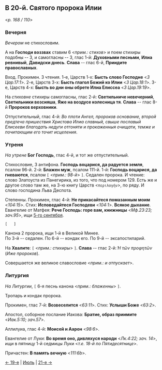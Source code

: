 
## В 20-й. Святого пророка Илии

<*p. 168 / 110*>

### Вечерня

*Вечером* не стихословим. 

А на **Господи воззвах** ставим 6 <*прим.: стихов*> и поем стихиры подобны -- 3, 
и самогласны -- 3, глас 1-й: **Духовными песньми**, **Илиа ревнивый**, **Давидски днесь**. 
**Слава** -- глас 6-й, **Приидите православных**.  

Вход. Прокимен. 3 чтения. 
1-е, Царств 1-х: **Бысть слово Господне** <*3 Цар.17:1*>. 
2-е, Царств 3-х: **Бысть глагол Божий ко Илии** <*3 Цар.18:1*>. 
3-е, Царств 4-х: **Бысть во дни оны обрете Илиа Елиссеа** <*3 Цар.19:19*>. 

На *стиховне* стихиры самогласны, глас 2-й: **Светильниче невечерний**, 
**Светильники возсияша**, 
**Яже на воздусе колесница тя**. 
**Слава** -- глас 8-й **Пророков верховники**.      

Отпустительный, глас 4-й: *Во плоти Ангел, пророков основание, второй предтеча пришествия Христова Илиа 
славный, свыше пославый Елисееви благодать недуги отгоняти и прокаженныя очищати, темже и почитающим его 
точит исцеления*. 

### Утреня

*На утрене* **Бог Господь**, глас 4-й, и тот же отпустительный. 

Стихословие, 3 антифона. 
**Господь воцарися, да радуется земля**, псалом 96-й. 
2-й: **Блажен муж**, псалом 111-й. 
1-й: **Господь воцарися, да гневаются**, псалом `[` <*прим.: 98-й*> `]`. 
Седален пророка. И чтение: слово Златоуста из Панегирика, из того, что под номером 129. 
Есть же и другое слово там же, на 3-ю книгу Царств <`περιλογήν`>, по ряду. И слово господина Льва Деспота. 

Степенны. 
Прокимен, глас 4-й: **Не прикасайтеся помазанным моим** <*104:15*>. 
Стих: **Исповедайтеся Господеви** <*104:1*>. 
**Всякое дыхание**. 
Евангелие от Матфея: **Рече Господь: горе вам, книжницы** <*Мф.23:23; зач.95*>, ищи [5-го сентября](../09_september/09_05_MES.ru.md).  

`[   ]`    

Канона 2 пророка, ищи 1-й в Великой Минее.  
По 3-й -- седален. 
По 6-й -- кондак его. 
По 9-й -- эксапостиларий. 

На **Хвалите**: `[` <*прим.: стихиры*>  `]`. 
**Слава** -- глас 2-й: *̔Η τῶν προφητῶν* (*Иже пророков*). 

Совершается же великое славословие <*прим.: и отпускает*>.     

### Литургия

*На Литургии*, `[` 6-я песнь канона <*прим.: блаженны*> `]`. 

Тропарь и кондак пророка.    

Прокимен, глас 7-й: **Возвеселится** <*63:11*>. 
Стих: **Услыши Боже** <*63:2*>. 

Апостол, соборное послание Иакова: **Братие, образ приимите** <*Иак.5:10; зач.57*>. 

Аллилуиа, глас 4-й: **Моисей и Аарон** <*98:6*>. 

Евангелие от Луки: **Во время оно, дивляхуся народи** <*Лк.4:22; зач. 14*>, ищи в пятницу 1-й седмицы 
Луки <*т.е. 18-й по Пятидесятнице*>.
 
Причастен: **В память вечную** <*111:6b*>.

[← 19-е](07_19_MES.ru.md) | [Июль](README.md#20-й) | [21-е →](07_21_MES.ru.md)
